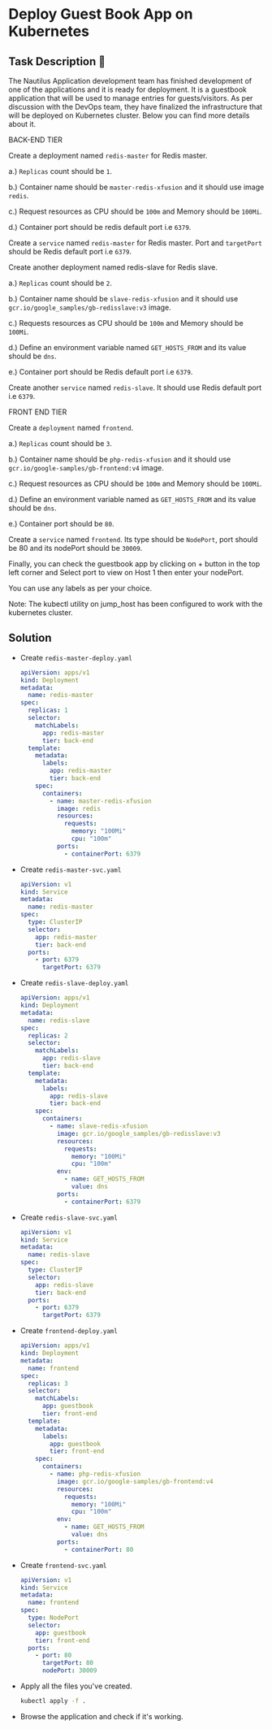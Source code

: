 # Deploy Guest Book App on Kubernetes

## Task Description 📔

The Nautilus Application development team has finished development of one of the applications and it is ready for deployment. It is a guestbook application that will be used to manage entries for guests/visitors. As per discussion with the DevOps team, they have finalized the infrastructure that will be deployed on Kubernetes cluster. Below you can find more details about it.

BACK-END TIER

Create a deployment named `redis-master` for Redis master.

a.) `Replicas` count should be `1`.

b.) Container name should be `master-redis-xfusion` and it should use image `redis`.

c.) Request resources as CPU should be `100m` and Memory should be `100Mi`.

d.) Container port should be redis default port i.e `6379`.


Create a `service` named `redis-master` for Redis master. Port and `targetPort` should be Redis default port i.e `6379`.

Create another deployment named redis-slave for Redis slave.

a.) `Replicas` count should be `2`.

b.) Container name should be `slave-redis-xfusion` and it should use `gcr.io/google_samples/gb-redisslave:v3` image.

c.) Requests resources as CPU should be `100m` and Memory should be `100Mi`.

d.) Define an environment variable named `GET_HOSTS_FROM` and its value should be `dns`.

e.) Container port should be Redis default port i.e `6379`.

Create another `service` named `redis-slave`. It should use Redis default port i.e `6379`.

FRONT END TIER

Create a `deployment` named `frontend`.

a.) `Replicas` count should be `3`.

b.) Container name should be `php-redis-xfusion` and it should use `gcr.io/google-samples/gb-frontend:v4` image.

c.) Request resources as CPU should be `100m` and Memory should be `100Mi`.

d.) Define an environment variable named as `GET_HOSTS_FROM` and its value should be `dns`.

e.) Container port should be `80`.

Create a `service` named `frontend`. Its type should be `NodePort`, port should be 80 and its nodePort should be `30009`.

Finally, you can check the guestbook app by clicking on + button in the top left corner and Select port to view on Host 1 then enter your nodePort.

You can use any labels as per your choice.

Note: The kubectl utility on jump_host has been configured to work with the kubernetes cluster.


## Solution

- Create `redis-master-deploy.yaml`
  ```yaml
  apiVersion: apps/v1
  kind: Deployment
  metadata:
    name: redis-master
  spec:
    replicas: 1
    selector:
      matchLabels:
        app: redis-master
        tier: back-end
    template:
      metadata:
        labels:
          app: redis-master
          tier: back-end
      spec:
        containers:
          - name: master-redis-xfusion
            image: redis
            resources:
              requests:
                memory: "100Mi"
                cpu: "100m"
            ports:
              - containerPort: 6379
  ```

- Create `redis-master-svc.yaml`
  ```yaml
  apiVersion: v1
  kind: Service
  metadata:
    name: redis-master
  spec:
    type: ClusterIP
    selector:
      app: redis-master
      tier: back-end
    ports:
      - port: 6379
        targetPort: 6379
  ```

- Create `redis-slave-deploy.yaml`
  ```yaml
  apiVersion: apps/v1
  kind: Deployment
  metadata:
    name: redis-slave
  spec:
    replicas: 2
    selector:
      matchLabels:
        app: redis-slave
        tier: back-end
    template:
      metadata:
        labels:
          app: redis-slave
          tier: back-end
      spec:
        containers:
          - name: slave-redis-xfusion
            image: gcr.io/google_samples/gb-redisslave:v3
            resources:
              requests:
                memory: "100Mi"
                cpu: "100m"
            env:
              - name: GET_HOSTS_FROM
                value: dns
            ports:
              - containerPort: 6379
  ```

- Create `redis-slave-svc.yaml`
  ```yaml
  apiVersion: v1
  kind: Service
  metadata:
    name: redis-slave
  spec:
    type: ClusterIP
    selector:
      app: redis-slave
      tier: back-end
    ports:
      - port: 6379
        targetPort: 6379
  ```


- Create `frontend-deploy.yaml`
  ```yaml
  apiVersion: apps/v1
  kind: Deployment
  metadata:
    name: frontend
  spec:
    replicas: 3
    selector:
      matchLabels:
        app: guestbook
        tier: front-end
    template:
      metadata:
        labels:
          app: guestbook
          tier: front-end
      spec:
        containers:
          - name: php-redis-xfusion
            image: gcr.io/google-samples/gb-frontend:v4
            resources:
              requests:
                memory: "100Mi"
                cpu: "100m"
            env:
              - name: GET_HOSTS_FROM
                value: dns
            ports:
              - containerPort: 80
  ```

- Create `frontend-svc.yaml`
  ```yaml
  apiVersion: v1
  kind: Service
  metadata:
    name: frontend
  spec:
    type: NodePort
    selector:
      app: guestbook
      tier: front-end
    ports:
      - port: 80
        targetPort: 80
        nodePort: 30009
  ```


- Apply all the files you've created.
  ```bash
  kubectl apply -f .
  ```

- Browse the application and check if it's working.